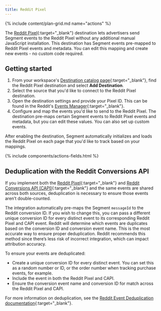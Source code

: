 ```yaml
---
title: Reddit Pixel
---
```


{% include content/plan-grid.md name="actions" %}

The [Reddit Pixel](https://business.reddithelp.com/s/article/reddit-pixel){:target="_blank"} destination lets advertisers send Segment events to the Reddit Pixel without any additional manual JavaScript installation. This destination has Segment events pre-mapped to Reddit Pixel events and metadata. You can edit this mapping and create new events - no custom code required.

## Getting started

1. From your workspace's [Destination catalog page](https://app.segment.com/goto-my-workspace/destinations/catalog){:target="_blank”}, find the Reddit Pixel destination and select **Add Destination**.
2. Select the source that you'd like to connect to the Reddit Pixel destination.
3. Open the destination settings and provide your Pixel ID. This can be found in the Reddit's [Events Manager](https://ads.reddit.com/events-manager){:target="_blank"}.
4. Configure and map the events you'd like to send to the Reddit Pixel. The destination pre-maps certain Segment events to Reddit Pixel events and metadata, but you can edit these values. You can also set up custom events.

After enabling the destination, Segment automatically initializes and loads the Reddit Pixel on each page that you'd like to track based on your mappings.


{% include components/actions-fields.html %}

## Deduplication with the Reddit Conversions API

If you implement both the [Reddit Pixel](https://business.reddithelp.com/s/article/reddit-pixel){:target="_blank"} and [Reddit Conversions API (CAPI)](https://business.reddithelp.com/s/article/Conversions-API){:target="_blank"} and the same events are shared across both sources, deduplication is necessary to ensure those events aren’t double-counted.

The integration automatically pre-maps the Segment `messageId` to the Reddit conversion ID. If you wish to change this, you can pass a different unique conversion ID for every distinct event to its corresponding Reddit Pixel and CAPI event. Reddit will determine which events are duplicates based on the conversion ID and conversion event name. This is the most accurate way to ensure proper deduplication. Reddit recommends this method since there’s less risk of incorrect integration, which can impact attribution accuracy.

To ensure your events are deduplicated:
- Create a unique conversion ID for every distinct event. You can set this as a random number or ID, or the order number when tracking purchase events, for example.
- Include the event in both the Reddit Pixel and CAPI.
- Ensure the conversion event name and conversion ID for match across the Reddit Pixel and CAPI.

For more information on deduplication, see the [Reddit Event Deduplication documentation](https://business.reddithelp.com/s/article/event-deduplication){:target="_blank"}.